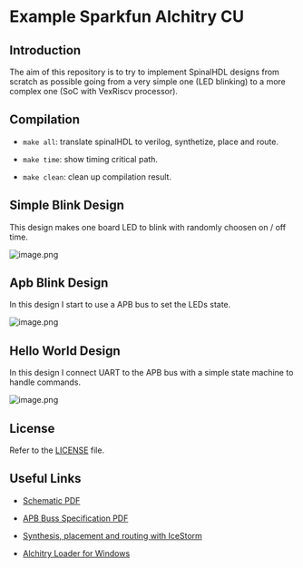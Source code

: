 # Example Sparkfun Alchitry CU

## Introduction

The aim of this repository is to try to implement SpinalHDL designs from scratch as possible going from a very simple one (LED blinking) to a more complex one (SoC with VexRiscv processor).

## Compilation

- `make all`: translate spinalHDL to verilog, synthetize, place and route.

- `make time`: show timing critical path. 

- `make clean`: clean up compilation result.

## Simple Blink Design 

This design makes one board LED to blink with randomly choosen on / off time.

![image.png](http://www.plantuml.com/plantuml/png/SoWkIImgAStDuIfAJIv9p4lFILK8pimjo4broidCotP9BSvCprDGgEPIK40e04ivv-SMSDLo9MSM9GE5b7nSNQ8DOfKK4eiLSb9JkE1A57Jjm08EgNafG6i0)

## Apb Blink Design 

In this design I start to use a APB bus to set the LEDs state.

![image.png](http://www.plantuml.com/plantuml/png/LKyx3i8m3Drz2gix5H836ofGDZW1PKXRAuf8tIXE9yJTYSDGTKcUt-TPRYIPc9R9GwGX6RQUy1pwYtVyRacSPVm0uYe-Z2IArtaA6xhgk6CJ-exxHHHNQ0GpaLsRveCDRbPDV_Z2uEAW-VkjVUxh-lWgGK-ZG77kJlzXtPifBKR8Z-9Ir12F-OeV)

## Hello World Design

In this design I connect UART to the APB bus with a simple state machine to handle commands.

![image.png](http://www.plantuml.com/plantuml/png/POvFImGn3CNl_HHXxmk2Lv4LL_2WDqLXPv7EDCmKqxJqpq74xsxJSHo6lQH9VY-lxv2oZhauKkdJSj1HEo3BcBy2WezvyYhYa3MFXF28HFxDHp97J7Pa-5O0AtxMAMEyzovirhkEEzQXxxWlIVeTw0HriL7TXVvw3DOBa_S2ljQS0ajzrOyQR1p4_EdXUBewDqlhFmXD-aSlxykwtQWr7-nl9G2eMgHl7qgHOR4HTbFdTYpb3xPv5kzFapK6-JoB3iYcEFe5)


## License 

Refer to the [LICENSE](LICENSE) file.

## Useful Links

- [Schematic PDF](https://cdn.sparkfun.com/assets/2/6/e/5/e/alchitry_cu_sch_update.pdf)

- [APB Buss Specification PDF](https://web.eecs.umich.edu/~prabal/teaching/eecs373-f12/readings/ARM_AMBA3_APB.pdf)

- [Synthesis, placement and routing with IceStorm](http://www.clifford.at/icestorm/)

- [Alchitry Loader for Windows](https://github.com/alchitry/alchitry-loader-gui/blob/master/build/work/alchitry-loader-1.0.0-windows.zip)
